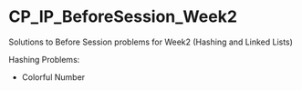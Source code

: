 # CP_IP_BeforeSession_Week2
Solutions to Before Session problems for Week2 (Hashing and Linked Lists)

Hashing Problems:
  * Colorful Number
